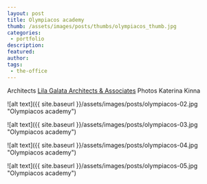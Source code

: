 ```yaml
---
layout: post
title: Olympiacos academy
thumb: /assets/images/posts/thumbs/olympiacos_thumb.jpg
categories:
 - portfolio
description:
featured:
author: 
tags: 
 - the-office
---
```


<p class="credits">
    <span class="title">Architects</span>
        <span class="contributor"><a href="https://lilagalata.com/">Lila Galata Architects &amp; Associates</a></span>
    <span class="title">Photos</span>
        <span class="contributor">Katerina Kinna</span>
</p>

![alt text]({{ site.baseurl }}/assets/images/posts/olympiacos-02.jpg "Olympiacos academy")

![alt text]({{ site.baseurl }}/assets/images/posts/olympiacos-03.jpg "Olympiacos academy")

![alt text]({{ site.baseurl }}/assets/images/posts/olympiacos-04.jpg "Olympiacos academy")

![alt text]({{ site.baseurl }}/assets/images/posts/olympiacos-05.jpg "Olympiacos academy")
